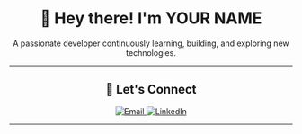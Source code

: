 <h1 align="center">👋 Hey there! I'm YOUR NAME</h1>

<p align="center">
  A passionate developer continuously learning, building, and exploring new technologies.
</p>

---






<h2 align="center">🤝 Let's Connect</h2>
<p align="center">
  <a href="mailto:nshrikanthnyak19.com" target="_blank">
    <img src="https://img.shields.io/badge/Email-D14836?style=for-the-badge&logo=gmail&logoColor=white" alt="Email"/>
  </a>
  <a href="https://www.linkedin.com/in/shrikanth2004/" target="_blank">
    <img src="https://img.shields.io/badge/LinkedIn-0077B5?style=for-the-badge&logo=linkedin&logoColor=white" alt="LinkedIn"/>
  </a>


</p>

---
